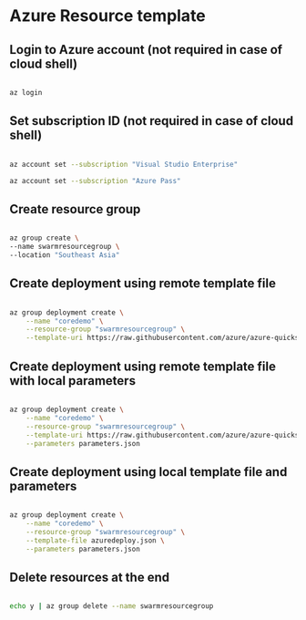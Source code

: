 # Azure Resource template

## Login to Azure account (not required in case of cloud shell)

```bash

az login

```

## Set subscription ID (not required in case of cloud shell)

```bash

az account set --subscription "Visual Studio Enterprise"

az account set --subscription "Azure Pass"

```

## Create resource group

```bash

az group create \
--name swarmresourcegroup \
--location "Southeast Asia"

```

## Create deployment using remote template file

```bash

az group deployment create \
    --name "coredemo" \
    --resource-group "swarmresourcegroup" \
    --template-uri https://raw.githubusercontent.com/azure/azure-quickstart-templates/master/101-acsengine-swarmmode/azuredeploy.json

```

## Create deployment using remote template file with local parameters

```bash

az group deployment create \
    --name "coredemo" \
    --resource-group "swarmresourcegroup" \
    --template-uri https://raw.githubusercontent.com/azure/azure-quickstart-templates/master/101-acsengine-swarmmode/azuredeploy.json \
    --parameters parameters.json

```

## Create deployment using local template file and parameters

```bash

az group deployment create \
    --name "coredemo" \
    --resource-group "swarmresourcegroup" \
    --template-file azuredeploy.json \
    --parameters parameters.json

```

## Delete resources at the end

```bash

echo y | az group delete --name swarmresourcegroup

```